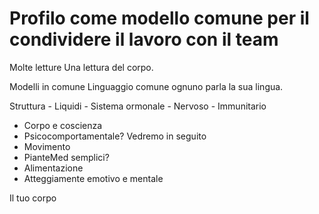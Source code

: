 # Profilo come modello comune per il condividere il lavoro con il team

Molte letture 
Una lettura del corpo.

Modelli in comune Linguaggio comune ognuno parla la sua lingua.

Struttura - Liquidi - Sistema ormonale - Nervoso - Immunitario 


- Corpo e coscienza 
- Psicocomportamentale? Vedremo in seguito
- Movimento 
- PianteMed semplici? 
- Alimentazione
- Atteggiamente emotivo e mentale


Il tuo corpo
<!--stackedit_data:
eyJoaXN0b3J5IjpbLTEwOTI0MTYyOTBdfQ==
-->